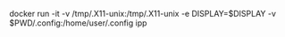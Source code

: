 docker run -it -v /tmp/.X11-unix:/tmp/.X11-unix -e DISPLAY=$DISPLAY -v $PWD/.config:/home/user/.config ipp
